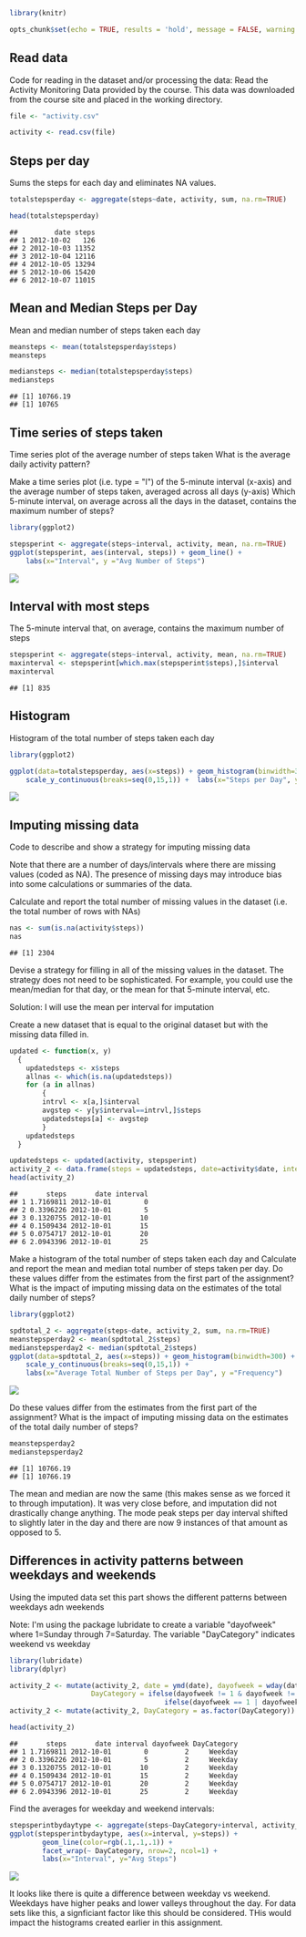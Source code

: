 ``` r
library(knitr)

opts_chunk$set(echo = TRUE, results = 'hold', message = FALSE, warning = FALSE)
```

Read data
---------

Code for reading in the dataset and/or processing the data: Read the Activity Monitoring Data provided by the course. This data was downloaded from the course site and placed in the working directory.

``` r
file <- "activity.csv"

activity <- read.csv(file)
```

Steps per day
-------------

Sums the steps for each day and eliminates NA values.

``` r
totalstepsperday <- aggregate(steps~date, activity, sum, na.rm=TRUE)

head(totalstepsperday)
```

    ##         date steps
    ## 1 2012-10-02   126
    ## 2 2012-10-03 11352
    ## 3 2012-10-04 12116
    ## 4 2012-10-05 13294
    ## 5 2012-10-06 15420
    ## 6 2012-10-07 11015

Mean and Median Steps per Day
-----------------------------

Mean and median number of steps taken each day

``` r
meansteps <- mean(totalstepsperday$steps)
meansteps

mediansteps <- median(totalstepsperday$steps)
mediansteps
```

    ## [1] 10766.19
    ## [1] 10765

Time series of steps taken
--------------------------

Time series plot of the average number of steps taken What is the average daily activity pattern?

Make a time series plot (i.e. type = "l") of the 5-minute interval (x-axis) and the average number of steps taken, averaged across all days (y-axis) Which 5-minute interval, on average across all the days in the dataset, contains the maximum number of steps?

``` r
library(ggplot2)

stepsperint <- aggregate(steps~interval, activity, mean, na.rm=TRUE)
ggplot(stepsperint, aes(interval, steps)) + geom_line() + 
    labs(x="Interval", y ="Avg Number of Steps") 
```

![](PA1_template_files/figure-markdown_github/unnamed-chunk-5-1.png)

Interval with most steps
------------------------

The 5-minute interval that, on average, contains the maximum number of steps

``` r
stepsperint <- aggregate(steps~interval, activity, mean, na.rm=TRUE)
maxinterval <- stepsperint[which.max(stepsperint$steps),]$interval
maxinterval
```

    ## [1] 835

Histogram
---------

Histogram of the total number of steps taken each day

``` r
library(ggplot2)

ggplot(data=totalstepsperday, aes(x=steps)) + geom_histogram(binwidth=300) +
    scale_y_continuous(breaks=seq(0,15,1)) +  labs(x="Steps per Day", y ="Number of Days")
```

![](PA1_template_files/figure-markdown_github/unnamed-chunk-7-1.png)

Imputing missing data
---------------------

Code to describe and show a strategy for imputing missing data

Note that there are a number of days/intervals where there are missing values (coded as NA). The presence of missing days may introduce bias into some calculations or summaries of the data.

Calculate and report the total number of missing values in the dataset (i.e. the total number of rows with NAs)

``` r
nas <- sum(is.na(activity$steps))
nas
```

    ## [1] 2304

Devise a strategy for filling in all of the missing values in the dataset. The strategy does not need to be sophisticated. For example, you could use the mean/median for that day, or the mean for that 5-minute interval, etc.

Solution: I will use the mean per interval for imputation

Create a new dataset that is equal to the original dataset but with the missing data filled in.

``` r
updated <- function(x, y)
  {
    updatedsteps <- x$steps
    allnas <- which(is.na(updatedsteps))
    for (a in allnas)
        {
        intrvl <- x[a,]$interval
        avgstep <- y[y$interval==intrvl,]$steps  
        updatedsteps[a] <- avgstep
        }
    updatedsteps
  }

updatedsteps <- updated(activity, stepsperint)
activity_2 <- data.frame(steps = updatedsteps, date=activity$date, interval=activity$interval)
head(activity_2)
```

    ##       steps       date interval
    ## 1 1.7169811 2012-10-01        0
    ## 2 0.3396226 2012-10-01        5
    ## 3 0.1320755 2012-10-01       10
    ## 4 0.1509434 2012-10-01       15
    ## 5 0.0754717 2012-10-01       20
    ## 6 2.0943396 2012-10-01       25

Make a histogram of the total number of steps taken each day and Calculate and report the mean and median total number of steps taken per day. Do these values differ from the estimates from the first part of the assignment? What is the impact of imputing missing data on the estimates of the total daily number of steps?

``` r
library(ggplot2)

spdtotal_2 <- aggregate(steps~date, activity_2, sum, na.rm=TRUE)
meanstepsperday2 <- mean(spdtotal_2$steps)
medianstepsperday2 <- median(spdtotal_2$steps)
ggplot(data=spdtotal_2, aes(x=steps)) + geom_histogram(binwidth=300) + 
    scale_y_continuous(breaks=seq(0,15,1)) +
    labs(x="Average Total Number of Steps per Day", y ="Frequency")
```

![](PA1_template_files/figure-markdown_github/unnamed-chunk-10-1.png)

Do these values differ from the estimates from the first part of the assignment? What is the impact of imputing missing data on the estimates of the total daily number of steps?

``` r
meanstepsperday2
medianstepsperday2
```

    ## [1] 10766.19
    ## [1] 10766.19

The mean and median are now the same (this makes sense as we forced it to through imputation). It was very close before, and imputation did not drastically change anything. The mode peak steps per day interval shifted to slightly later in the day and there are now 9 instances of that amount as opposed to 5.

Differences in activity patterns between weekdays and weekends
--------------------------------------------------------------

Using the imputed data set this part shows the different patterns between weekdays adn weekends

Note: I'm using the package lubridate to create a variable "dayofweek" where 1=Sunday through 7=Saturday. The variable "DayCategory" indicates weekend vs weekday

``` r
library(lubridate)
library(dplyr)

activity_2 <- mutate(activity_2, date = ymd(date), dayofweek = wday(date), 
                    DayCategory = ifelse(dayofweek != 1 & dayofweek != 7,"Weekday", 
                                      ifelse(dayofweek == 1 | dayofweek == 7, "Weekend", NA)))
activity_2 <- mutate(activity_2, DayCategory = as.factor(DayCategory))

head(activity_2)
```

    ##       steps       date interval dayofweek DayCategory
    ## 1 1.7169811 2012-10-01        0         2     Weekday
    ## 2 0.3396226 2012-10-01        5         2     Weekday
    ## 3 0.1320755 2012-10-01       10         2     Weekday
    ## 4 0.1509434 2012-10-01       15         2     Weekday
    ## 5 0.0754717 2012-10-01       20         2     Weekday
    ## 6 2.0943396 2012-10-01       25         2     Weekday

Find the averages for weekday and weekend intervals:

``` r
stepsperintbydaytype <- aggregate(steps~DayCategory+interval, activity_2, mean, na.rm=TRUE)
ggplot(stepsperintbydaytype, aes(x=interval, y=steps)) + 
        geom_line(color=rgb(.1,.1,.1)) + 
        facet_wrap(~ DayCategory, nrow=2, ncol=1) +
        labs(x="Interval", y="Avg Steps") 
```

![](PA1_template_files/figure-markdown_github/unnamed-chunk-13-1.png)

It looks like there is quite a difference between weekday vs weekend. Weekdays have higher peaks and lower valleys throughout the day. For data sets like this, a signficiant factor like this should be considered. THis would impact the histograms created earlier in this assignment.
